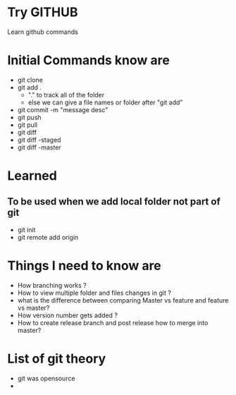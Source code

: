 # Try GITHUB
 Learn github commands
 # Initial Commands know are
  * git clone
  * git add .
      - "." to track all of the folder 
      - else we can give a file names or folder after "git add"
  * git commit -m "message desc"
  * git push
  * git pull
  * git diff
  * git diff -staged
  * git diff -master
# Learned
  ## To be used when we add local folder not part of git
  * git init
  * git remote add origin <git repo>
# Things I need to know are
  * How branching works ?
  * How to view multiple folder and files changes in git ?
  * what is the difference between comparing Master vs feature and feature vs master?
  * How version number gets added ?
  * How to create release branch and post release how to merge into master?

# List of git theory
  * git was opensource
  * 
